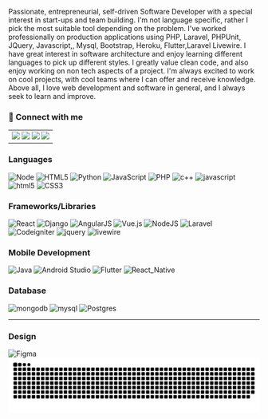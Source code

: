 Passionate, entrepreneurial, self-driven Software Developer with a special interest in start-ups and team building. I'm not language specific, rather I pick the most suitable tool depending on the problem. I've worked professionally on production applications using PHP, Laravel, PHPUnit, JQuery, Javascript,, Mysql, Bootstrap, Heroku, Flutter,Laravel Livewire. I have great interest in software architecture and enjoy learning different languages to pick up different styles. I greatly value clean code, and also enjoy working on non tech aspects of a project. I'm always excited to work on cool projects, with cool teams where I can offer and receive knowledge. Above all, I love web development and software in general, and I always seek to learn and improve.


### 🤝 Connect with me

<table>
  <tr>
    <td><a href="https://www.linkedin.com/in/akeem-a-a8582617a" target="_blank"><img src="https://img.shields.io/badge/-LinkedIn-%230077B5?style=for-the-badge&logo=linkedin&logoColor=white" target="_blank"></a>   
      <a href="https://wa.me/2349069588201?text=Hello smallzee, am contacting you from github" target="_blank"><img src="https://img.shields.io/badge/-whatsapp-%34B7F1?style=for-the-badge&logo=whatsapp&logoColor=white" target="_blank"></a>
      <a href="https://twitter.com/heismallzee" target="_blank"><img src="https://img.shields.io/badge/-twitter-00acee?style=for-the-badge&logo=twitter&logoColor=white" target="_blank"></a>
      <a href="https://www.instagram.com/heismallzy" target="_blank"><img src="https://img.shields.io/badge/-Instagram-%23E4405F?style=for-the-badge&logo=instagram&logoColor=white" target="_blank"></a>
    </td>
  </tr>
</table>

### Languages

![Node](https://img.shields.io/badge/Node.js-339933?style=for-the-badge&logo=nodedotjs&logoColor=white)
![HTML5](https://img.shields.io/badge/html5-%23E34F26.svg?style=for-the-badge&logo=html5&logoColor=white)
![Python](https://img.shields.io/badge/python-3670A0?style=for-the-badge&logo=python&logoColor=ffdd54)
![JavaScript](https://img.shields.io/badge/javascript-%23323330.svg?style=for-the-badge&logo=javascript&logoColor=%23F7DF1E)
![PHP](https://img.shields.io/badge/PHP-777BB4?style=for-the-badge&logo=php&logoColor=white)
![c++](https://img.shields.io/badge/C%2B%2B-00599C?style=for-the-badge&logo=c%2B%2B&logoColor=white)
![javascript](https://img.shields.io/badge/JavaScript-323330?style=for-the-badge&logo=javascript&logoColor=F7DF1E)
![html5](https://img.shields.io/badge/HTML5-E34F26?style=for-the-badge&logo=html5&logoColor=white)
![CSS3](https://img.shields.io/badge/css-%231572B6.svg?style=for-the-badge&logo=css3&logoColor=white)

### Frameworks/Libraries

![React](https://img.shields.io/badge/React-20232A?style=for-the-badge&logo=react&logoColor=61DAFB)
![Django](https://img.shields.io/badge/django-%23092E20.svg?style=for-the-badge&logo=django&logoColor=white)
![AngularJS](https://img.shields.io/badge/Angular-DD0031?style=for-the-badge&logo=angular&logoColor=white)
![Vue.js](https://img.shields.io/badge/Vue.js-35495E?style=for-the-badge&logo=vuedotjs&logoColor=4FC08D)
![NodeJS](https://img.shields.io/badge/node.js-6DA55F?style=for-the-badge&logo=node.js&logoColor=white)
![Laravel](https://img.shields.io/badge/Laravel-FF2D20?style=for-the-badge&logo=laravel&logoColor=white)
![Codeigniter](https://img.shields.io/badge/Codeigniter-FF2D20?style=for-the-badge&logo=codeigniter&logoColor=white)
![jquery](https://img.shields.io/badge/jQuery-0769AD?style=for-the-badge&logo=jquery&logoColor=white)
![livewire](https://img.shields.io/badge/livewire-0769AD?style=for-the-badge&logo=livewire&logoColor=white)

### Mobile Development

![Java](https://img.shields.io/badge/java-%23000000.svg?style=for-the-badge&logo=java&logoColor=white)
![Android Studio](https://img.shields.io/badge/android-studio-e6e6e6?style=for-the-badge&logo=android&logoColor=black)
![Flutter](https://img.shields.io/badge/Flutter-%231572B6.svg?style=for-the-badge&logo=fluuter&logoColor=white)
![React_Native](https://img.shields.io/badge/React_Native-20232A?style=for-the-badge&logo=react&logoColor=61DAFB)


### Database

![mongodb](https://img.shields.io/badge/MongoDB-4EA94B?style=for-the-badge&logo=mongodb&logoColor=white)
![mysql](https://img.shields.io/badge/MySQL-005C84?style=for-the-badge&logo=mysql&logoColor=white)
![Postgres](https://img.shields.io/badge/postgres-%23316192.svg?style=for-the-badge&logo=postgresql&logoColor=white)

---

### Design

![Figma](https://img.shields.io/badge/figma-%23F24E1E.svg?style=for-the-badge&logo=figma&logoColor=white)
<br>
<img src="https://raw.githubusercontent.com/Platane/snk/output/github-contribution-grid-snake.svg"/>
